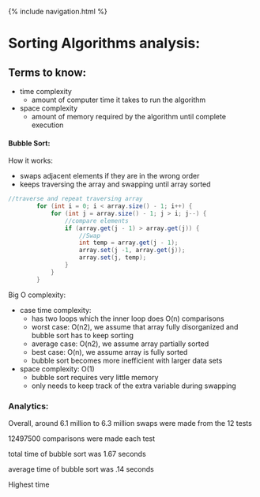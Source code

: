 {% include navigation.html %}

# Sorting Algorithms analysis:
## Terms to know:
  - time complexity 
      - amount of computer time it takes to run the algorithm
  - space complexity
      - amount of memory required by the algorithm until complete execution
#### Bubble Sort:
How it works: 
  - swaps adjacent elements if they are in the wrong order
  - keeps traversing the array and swapping until array sorted
  

``` java
//traverse and repeat traversing array
        for (int i = 0; i < array.size() - 1; i++) {
            for (int j = array.size() - 1; j > i; j--) {
                //compare elements
                if (array.get(j - 1) > array.get(j)) {
                    //Swap
                    int temp = array.get(j - 1);
                    array.set(j -1, array.get(j));
                    array.set(j, temp);
                }
            }
        }
```
Big O complexity: 
  - case time complexity:
      - has two loops which the inner loop does O(n) comparisons
      - worst case: O(n2), we assume that array fully disorganized and bubble sort has to keep sorting
      - average case: O(n2), we assume array partially sorted
      - best case: O(n), we assume array is fully sorted
      - bubble sort becomes more inefficient with larger data sets
  - space complexity: O(1)
      - bubble sort requires very little memory 
      - only needs to keep track of the extra variable during swapping
### Analytics:
Overall, around 6.1 million to 6.3 million swaps were made from the 12 tests

12497500 comparisons were made each test

total time of bubble sort was 1.67 seconds

average time of bubble sort was .14 seconds

Highest time 
